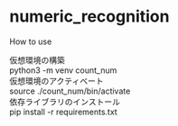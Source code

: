# numeric_recognition


How to use


仮想環境の構築  
python3 -m venv count_num  
仮想環境のアクティベート  
source ./count_num/bin/activate  
依存ライブラリのインストール  
pip install -r requirements.txt  
